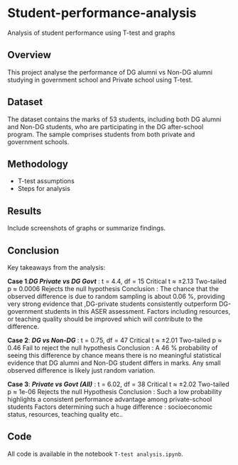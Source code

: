 # Student-performance-analysis
Analysis of student performance using T-test and graphs
## Overview
This project analyse the performance of DG alumni vs Non-DG alumni studying in government school and Private school using T-test.

## Dataset
The dataset contains the marks of 53 students, including both DG alumni and Non-DG students, who are participating in the DG after-school program. The sample comprises students from both private and government schools.

## Methodology
- T-test assumptions
- Steps for analysis

## Results
Include screenshots of graphs or summarize findings.

## Conclusion
Key takeaways from the analysis:

**Case 1**:_**DG Private vs DG Govt**_ :
t = 4.4, df = 15
Critical t ≈ ±2.13
Two-tailed p ≈ 0.0006
Rejects the null hypothesis
Conclusion : The chance that the observed difference is due to random sampling is about 0.06 %, providing very strong evidence that ,DG-private students consistently outperform DG-government students in this ASER assessment.
Factors including resources, or teaching quality should be improved which will contribute to the difference.

**Case 2**: _**DG vs Non-DG**_ :
t = 0.75, df = 47
Critical t ≈ ±2.01
Two-tailed p ≈ 0.46
Fail to reject the null hypothesis
Conclusion : A 46 % probability of seeing this difference by chance means there is no meaningful statistical evidence that DG alumni and Non-DG student differs  in  marks.
Any small observed difference is likely just random variation.

**Case 3**: _**Private vs Govt (All)**_ :
t = 6.02, df = 38
Critical t ≈ ±2.02
Two-tailed p ≈ 1e-06
Rejects the null Hypothesis
Conclusion : Such a low probability highlights a consistent performance advantage among private-school students
Factors determining such a huge difference : socioeconomic status, resources,  teaching quality etc..

## Code
All code is available in the notebook `T-test analysis.ipynb`.
